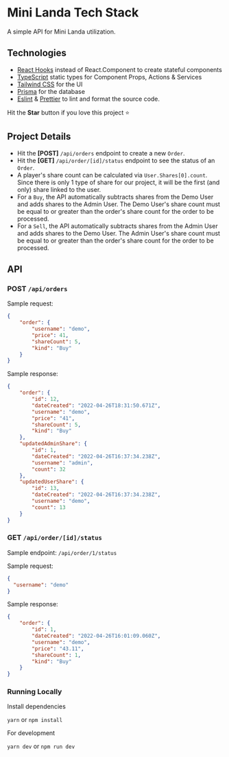 # Mini Landa Tech Stack

A simple API for Mini Landa utilization.

## Technologies

- [React Hooks](https://reactjs.org/docs/hooks-intro.html) instead of React.Component to create stateful components
- [TypeScript](https://www.typescriptlang.org/) static types for Component Props, Actions & Services
- [Tailwind CSS](https://tailwindcss.com/) for the UI
- [Prisma](https://www.prisma.io/) for the database
- [Eslint](https://eslint.org/) & [Prettier](https://prettier.io/) to lint and format the source code.

Hit the **Star** button if you love this project ⭐️

## Project Details

- Hit the **[POST]** `/api/orders` endpoint to create a new `Order`.
- Hit the **[GET]** `/api/order/[id]/status` endpoint to see the status of an `Order`.
- A player's share count can be calculated via `User.Shares[0].count`. Since there is only 1 type of share for our project, it will be the first (and only) share linked to the user.
- For a `Buy`, the API automatically subtracts shares from the Demo User and adds shares to the Admin User. The Demo User's share count must be equal to or greater than the order's share count for the order to be processed.
- For a `Sell`, the API automatically subtracts shares from the Admin User and adds shares to the Demo User. The Admin User's share count must be equal to or greater than the order's share count for the order to be processed.

## API
### POST `/api/orders`

Sample request:
```json
{
    "order": {
        "username": "demo",
        "price": 41,
        "shareCount": 5,
        "kind": "Buy"
    }
}
```

Sample response:
```json
{
    "order": {
        "id": 12,
        "dateCreated": "2022-04-26T18:31:50.671Z",
        "username": "demo",
        "price": "41",
        "shareCount": 5,
        "kind": "Buy"
    },
    "updatedAdminShare": {
        "id": 1,
        "dateCreated": "2022-04-26T16:37:34.238Z",
        "username": "admin",
        "count": 32
    },
    "updatedUserShare": {
        "id": 13,
        "dateCreated": "2022-04-26T16:37:34.238Z",
        "username": "demo",
        "count": 13
    }
}
```

### GET `/api/order/[id]/status`

Sample endpoint: `/api/order/1/status`

Sample request:
```json
{
  "username": "demo"
}
```

Sample response:
```json
{
    "order": {
        "id": 1,
        "dateCreated": "2022-04-26T16:01:09.060Z",
        "username": "demo",
        "price": "43.11",
        "shareCount": 1,
        "kind": "Buy"
    }
}
```

### Running Locally

Install dependencies

`yarn` or `npm install`

For development

`yarn dev` or `npm run dev`